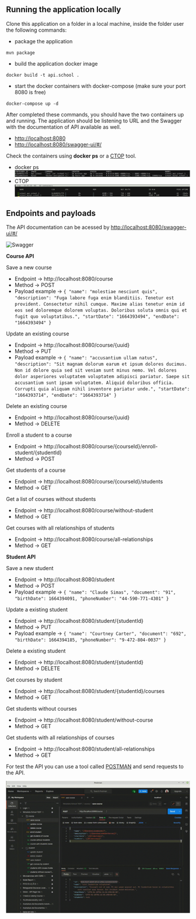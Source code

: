 ## Running the application locally

Clone this application on a folder in a local machine, inside the folder 
user the following commands:

* package the application
```shell
mvn package
```

* build the application docker image
```shell
docker build -t api.school .
```

* start the docker containers with docker-compose (make sure your port 8080 is free)
```shell
docker-compose up -d
```

After completed these commands, you should have the two 
containers up and running. The application should be listening to URL and 
the Swagger with the documentation of API available as well.
- [http://localhost:8080](http://localhost:8080)
- [http://localhost:8080/swagger-ui/#/](http://localhost:8080/swagger-ui/#/)

Check the containers using **docker ps** or a [CTOP](https://github.com/bcicen/ctop) tool.

* docker ps
  ![DockerPs](https://github.com/eduardojvendruscolo/metadata-school-registration/blob/master/images/docker-ps.png?raw=true)
* CTOP
  ![CTOP](https://github.com/eduardojvendruscolo/metadata-school-registration/blob/master/images/ctop.png?raw=true)

## Endpoints and payloads

The API documentation can be acessed by [http://localhost:8080/swagger-ui/#/](http://localhost:8080/swagger-ui/#/)

![Swagger](https://github.com/eduardojvendruscolo/metadata-school-registration/blob/master/images/swagger_2.gif?raw=true)

**Course API**

Save a new course
* Endpoint -> http://localhost:8080/course
* Method -> POST
* Payload example -> ```{
  "name": "molestiae nesciunt quis",
  "description": "Fuga labore fuga enim blanditiis. Tenetur est provident. Consectetur nihil cumque. Maxime alias tenetur enim id eos sed doloremque dolorem voluptas. Doloribus soluta omnis qui et fugit quo voluptatibus.",
  "startDate": "1664393494",
  "endDate": "1664393494"
  }```

Update an existing course
* Endpoint -> http://localhost:8080/course/{uuid}
* Method -> PUT
* Payload example -> ```{
  "name": "accusantium ullam natus",
  "description": "Sit magnam dolorum earum et ipsum dolores ducimus. Non id dolore quia sed sit veniam sunt minus nemo. Vel dolores dolor asperiores voluptatem voluptatem adipisci pariatur. Saepe sit accusantium sunt ipsam voluptatem. Aliquid doloribus officia. Corrupti quia aliquam nihil inventore pariatur unde.",
  "startDate": "1664393714",
  "endDate": "1664393714"
  }```

Delete an existing course
* Endpoint -> http://localhost:8080/course/{uuid}
* Method -> DELETE

Enroll a student to a course
* Endpoint -> http://localhost:8080/course/{courseId}/enroll-student/{studentId}
* Method -> POST

Get students of a course
* Endpoint -> http://localhost:8080/course/{courseId}/students
* Method -> GET

Get a list of courses without students
* Endpoint -> http://localhost:8080/course/without-student
* Method -> GET

Get courses with all relationships of students
* Endpoint -> http://localhost:8080/course/all-relationships
* Method -> GET

**Student API**

Save a new student
* Endpoint -> http://localhost:8080/student
* Method -> POST
* Payload example -> ```{
  "name": "Claude Simas",
  "document": "91",
  "birthDate": 1664394091,
  "phoneNumber": "44-590-771-4301"
  }```

Update a existing student
* Endpoint -> http://localhost:8080/student/{studentId}
* Method -> PUT
* Payload example -> ```{
  "name": "Courtney Carter",
  "document": "692",
  "birthDate": 1664394185,
  "phoneNumber": "9-472-804-0037"
  }```

Delete a existing student
* Endpoint -> http://localhost:8080/student/{studentId}
* Method -> DELETE

Get courses by student
* Endpoint -> http://localhost:8080/student/{studentId}/courses
* Method -> GET

Get students without courses
* Endpoint -> http://localhost:8080/student/without-course
* Method -> GET

Get students with all relationships of courses
* Endpoint -> http://localhost:8080/student/all-relationships
* Method -> GET

For test the API you can use a tool called [POSTMAN](https://www.postman.com/) and send 
requests to the API.

![Postman](https://github.com/eduardojvendruscolo/metadata-school-registration/blob/master/images/postman_2.gif?raw=true)